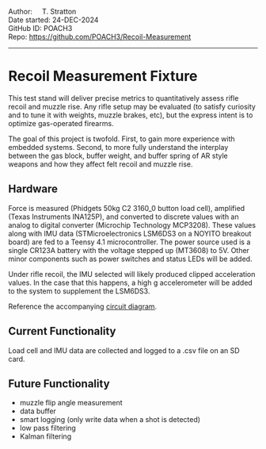 Author:        &nbsp;&nbsp;&nbsp;&nbsp;T. Stratton <br />
Date started:  24-DEC-2024  <br />
GitHub ID:     POACH3  
Repo:          https://github.com/POACH3/Recoil-Measurement

---

# Recoil Measurement Fixture
This test stand will deliver precise metrics to quantitatively assess rifle recoil and muzzle rise. Any rifle setup may be evaluated (to satisfy curiosity and to tune it with weights, muzzle brakes, etc), but the express intent is to optimize gas-operated firearms.

The goal of this project is twofold. First, to gain more experience with embedded systems. Second, to more fully understand the interplay between the gas block, buffer weight, and buffer spring of AR style weapons and how they affect felt recoil and muzzle rise.

## Hardware
Force is measured (Phidgets 50kg C2 3160_0 button load cell), amplified (Texas Instruments INA125P), and converted to discrete values with an analog to digital converter (Microchip Technology MCP3208). These values along with IMU data (STMicroelectronics LSM6DS3 on a NOYITO breakout board) are fed to a Teensy 4.1 microcontroller. The power source used is a single CR123A battery with the voltage stepped up (MT3608) to 5V. Other minor components such as power switches and status LEDs will be added.

Under rifle recoil, the IMU selected will likely produced clipped acceleration values. In the case that this happens, a high g accelerometer will be added to the system to supplement the LSM6DS3.

Reference the accompanying [circuit diagram](https://github.com/POACH3/Recoil-Measurement/blob/main/circuit_diagram.jpeg).

## Current Functionality
Load cell and IMU data are collected and logged to a .csv file on an SD card.

## Future Functionality
- muzzle flip angle measurement
- data buffer
- smart logging (only write data when a shot is detected)
- low pass filtering
- Kalman filtering
